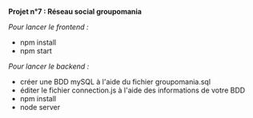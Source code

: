 __Projet n°7 : Réseau social groupomania__

_Pour lancer le frontend :_
- npm install
- npm start

_Pour lancer le backend :_
- créer une BDD mySQL à l'aide du fichier groupomania.sql
- éditer le fichier connection.js à l'aide des informations de votre BDD
- npm install
- node server
